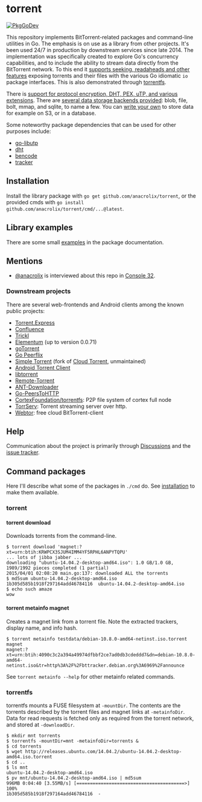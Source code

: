 # torrent

[![PkgGoDev](https://pkg.go.dev/badge/github.com/anacrolix/torrent)](https://pkg.go.dev/github.com/anacrolix/torrent)

This repository implements BitTorrent-related packages and command-line utilities in Go. The emphasis is on use as a library from other projects. It's been used 24/7 in production by downstream services since late 2014. The implementation was specifically created to explore Go's concurrency capabilities, and to include the ability to stream data directly from the BitTorrent network. To this end it [supports seeking, readaheads and other features](https://godoc.org/github.com/anacrolix/torrent#Reader) exposing torrents and their files with the various Go idiomatic `io` package interfaces. This is also demonstrated through [torrentfs](#torrentfs).

There is [support for protocol encryption, DHT, PEX, uTP, and various extensions](https://godoc.org/github.com/anacrolix/torrent). There are [several data storage backends provided](https://godoc.org/github.com/anacrolix/torrent/storage): blob, file, bolt, mmap, and sqlite, to name a few. You can [write your own](https://godoc.org/github.com/anacrolix/torrent/storage#ClientImpl) to store data for example on S3, or in a database. 

Some noteworthy package dependencies that can be used for other purposes include:

 * [go-libutp](https://github.com/anacrolix/go-libutp)
 * [dht](https://github.com/anacrolix/dht)
 * [bencode](https://godoc.org/github.com/anacrolix/torrent/bencode)
 * [tracker](https://godoc.org/github.com/anacrolix/torrent/tracker)

## Installation

Install the library package with `go get github.com/anacrolix/torrent`, or the provided cmds with `go install github.com/anacrolix/torrent/cmd/...@latest`.

## Library examples

There are some small [examples](https://godoc.org/github.com/anacrolix/torrent#pkg-examples) in the package documentation.

## Mentions

 * [@anacrolix](https://github.com/anacrolix) is interviewed about this repo in [Console 32](https://console.substack.com/p/console-32).

### Downstream projects

There are several web-frontends and Android clients among the known public projects:

 * [Torrent.Express](https://torrent.express/)
 * [Confluence](https://github.com/anacrolix/confluence)
 * [Trickl](https://github.com/arranlomas/Trickl)
 * [Elementum](http://elementum.surge.sh/) (up to version 0.0.71)
 * [goTorrent](https://github.com/deranjer/goTorrent)
 * [Go Peerflix](https://github.com/Sioro-Neoku/go-peerflix)
 * [Simple Torrent](https://github.com/boypt/simple-torrent) (fork of [Cloud Torrent](https://github.com/jpillora/cloud-torrent), unmaintained)
 * [Android Torrent Client](https://gitlab.com/axet/android-torrent-client)
 * [libtorrent](https://gitlab.com/axet/libtorrent)
 * [Remote-Torrent](https://github.com/BruceWangNo1/remote-torrent)
 * [ANT-Downloader](https://github.com/anatasluo/ant)
 * [Go-PeersToHTTP](https://github.com/WinPooh32/peerstohttp)
 * [CortexFoundation/torrentfs](https://github.com/CortexFoundation/torrentfs): P2P file system of cortex full node
 * [TorrServ](https://github.com/YouROK/TorrServer): Torrent streaming server over http.
 * [Webtor](https://webtor.io/): free cloud BitTorrent-client

## Help

Communication about the project is primarily through [Discussions](https://github.com/anacrolix/torrent/discussions) and the [issue tracker](https://github.com/anacrolix/torrent/issues).

## Command packages

Here I'll describe what some of the packages in `./cmd` do. See [installation](#installation) to make them available.

### torrent

#### torrent download

Downloads torrents from the command-line.

    $ torrent download 'magnet:?xt=urn:btih:KRWPCX3SJUM4IMM4YF5RPHL6ANPYTQPU'
    ... lots of jibba jabber ...
    downloading "ubuntu-14.04.2-desktop-amd64.iso": 1.0 GB/1.0 GB, 1989/1992 pieces completed (1 partial)
    2015/04/01 02:08:20 main.go:137: downloaded ALL the torrents
    $ md5sum ubuntu-14.04.2-desktop-amd64.iso
    1b305d585b1918f297164add46784116  ubuntu-14.04.2-desktop-amd64.iso
    $ echo such amaze
    wow

#### torrent metainfo magnet

Creates a magnet link from a torrent file. Note the extracted trackers, display name, and info hash.

    $ torrent metainfo testdata/debian-10.8.0-amd64-netinst.iso.torrent magnet
    magnet:?xt=urn:btih:4090c3c2a394a49974dfbbf2ce7ad0db3cdeddd7&dn=debian-10.8.0-amd64-netinst.iso&tr=http%3A%2F%2Fbttracker.debian.org%3A6969%2Fannounce

See `torrent metainfo --help` for other metainfo related commands.

### torrentfs

torrentfs mounts a FUSE filesystem at `-mountDir`. The contents are the torrents described by the torrent files and magnet links at `-metainfoDir`. Data for read requests is fetched only as required from the torrent network, and stored at `-downloadDir`.

    $ mkdir mnt torrents
    $ torrentfs -mountDir=mnt -metainfoDir=torrents &
    $ cd torrents
    $ wget http://releases.ubuntu.com/14.04.2/ubuntu-14.04.2-desktop-amd64.iso.torrent
    $ cd ..
    $ ls mnt
    ubuntu-14.04.2-desktop-amd64.iso
    $ pv mnt/ubuntu-14.04.2-desktop-amd64.iso | md5sum
    996MB 0:04:40 [3.55MB/s] [========================================>] 100%
    1b305d585b1918f297164add46784116  -

